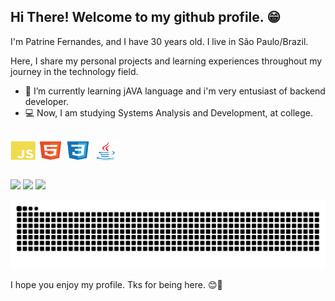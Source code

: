 ## Hi There! Welcome to my github profile. 😁
I'm Patrine Fernandes, and I have 30 years old. I live in São Paulo/Brazil.

Here, I share my personal projects and learning experiences throughout my journey in the technology field.

- 🌱 I’m currently learning jAVA language and i'm very entusiast of backend developer.
- 💻 Now, I am studying Systems Analysis and Development, at college.

<div style="display: inline_block"><br>
  <img align="center" alt="Rafa-Js" height="30" width="40" src="https://raw.githubusercontent.com/devicons/devicon/master/icons/javascript/javascript-plain.svg">
   <img align="center" alt="Rafa-HTML" height="30" width="40" src="https://raw.githubusercontent.com/devicons/devicon/master/icons/html5/html5-original.svg">
  <img align="center" alt="Rafa-CSS" height="30" width="40" src="https://raw.githubusercontent.com/devicons/devicon/master/icons/css3/css3-original.svg">
         <img align="center" alt="Rafa-Java" height="30" width="40" src="https://raw.githubusercontent.com/devicons/devicon/master/icons/java/java-original.svg">
   <!-- SQL <img align="center" alt="Rafa-Csharp" height="30" width="40" src="https://cdn.jsdelivr.net/gh/devicons/devicon@latest/icons/azuresqldatabase/azuresqldatabase-original.svg"> -->
          </div> <br>
       

<div> 

  <a href="https://instagram.com/patrinefsantos" target="_blank"><img src="https://img.shields.io/badge/-Instagram-%23E4405F?style=for-the-badge&logo=instagram&logoColor=white" target="_blank"></a>
   <a href = "mailto:patrinefsantos@gmail.com"><img src="https://img.shields.io/badge/-Gmail-%23333?style=for-the-badge&logo=gmail&logoColor=white" target="_blank"></a>
  <a href="https://www.linkedin.com/in/patrine-fernandes-9a498721b/" target="_blank"><img src="https://img.shields.io/badge/-LinkedIn-%230077B5?style=for-the-badge&logo=linkedin&logoColor=white" target="_blank"></a> 
  
  </div>

<picture>
  <source media="(prefers-color-scheme: dark)" srcset="https://raw.githubusercontent.com/patrinefs/patrinefs/output/github-contribution-grid-snake-dark.svg">
  <source media="(prefers-color-scheme: light)" srcset="https://raw.githubusercontent.com/patrinefs/patrinefs/output/github-contribution-grid-snake.svg">
  <img alt="github contribution grid snake animation" src="https://raw.githubusercontent.com/patrinefs/patrinefs/output/github-contribution-grid-snake.svg">
</picture>

I hope you enjoy my profile. 
Tks for being here. 😊👋
